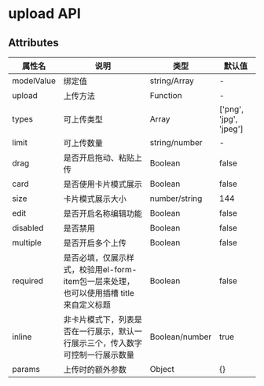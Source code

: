 # upload API

## Attributes


| 属性名        | 说明                   | 类型                 | 默认值 |
| ------------- | ---------------------- | -------------------- | ------ |
| modelValue         | 绑定值                   | string/Array        | -      |
| upload      | 上传方法 | Function              | -  |
| types         | 可上传类型                   | Array       | ['png', 'jpg', 'jpeg']      |
| limit | 可上传数量               | string/number    | -   |
| drag          | 是否开启拖动、粘贴上传         | Boolean | false      |
| card          | 是否使用卡片模式展示         | Boolean | false      |
| size          | 卡片模式展示大小        | number/string        | 144      |
| edit          | 是否开启名称编辑功能       | Boolean              | false  |
| disabled      | 是否禁用 | Boolean              | false  |
| multiple      | 是否开启多个上传 | Boolean              | false  |
| required      | 是否必填，仅展示样式，校验用el-form-item包一层来处理，也可以使用插槽 title 来自定义标题 | Boolean              | false  |
| inline      | 非卡片模式下，列表是否在一行展示，默认一行展示三个，传入数字可控制一行展示数量 | Boolean/number              | true  |
| params      | 上传时的额外参数 | Object              | {}  |


